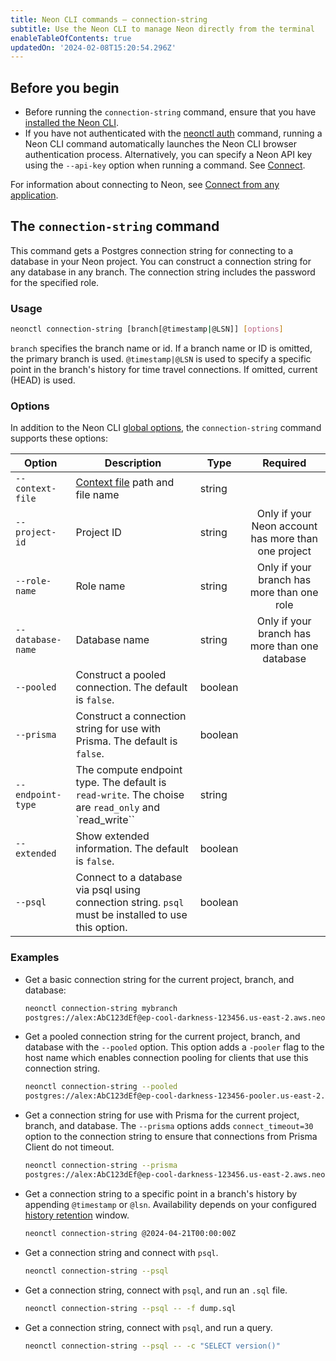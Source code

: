```yaml
---
title: Neon CLI commands — connection-string
subtitle: Use the Neon CLI to manage Neon directly from the terminal
enableTableOfContents: true
updatedOn: '2024-02-08T15:20:54.296Z'
---
```


## Before you begin

- Before running the `connection-string` command, ensure that you have [installed the Neon CLI](/docs/reference/cli-install).
- If you have not authenticated with the [neonctl auth](/docs/reference/cli-auth) command, running a Neon CLI command automatically launches the Neon CLI browser authentication process. Alternatively, you can specify a Neon API key using the `--api-key` option when running a command. See [Connect](/docs/reference/neon-cli#connect).

For information about connecting to Neon, see [Connect from any application](/docs/connect/connect-from-any-app).

## The `connection-string` command

This command gets a Postgres connection string for connecting to a database in your Neon project. You can construct a connection string for any database in any branch. The connection string includes the password for the specified role.

### Usage

```bash
neonctl connection-string [branch[@timestamp|@LSN]] [options]
```

`branch` specifies the branch name or id. If a branch name or ID is omitted, the primary branch is used. `@timestamp|@LSN` is used to specify a specific point in the branch's history for time travel connections. If omitted, current (HEAD) is used.

### Options

In addition to the Neon CLI [global options](/docs/reference/neon-cli#global-options), the `connection-string` command supports these options:

| Option        | Description  | Type   | Required  |
| ------------- | ------------ | ------ | :------: |
| `--context-file` | [Context file](/docs/reference/cli-set-context#using-a-named-context-file) path and file name | string | |
| `--project-id`  | Project ID   | string |  Only if your Neon account has more than one project |
| `--role-name`   | Role name    | string | Only if your branch has more than one role |
| `--database-name` | Database name| string | Only if your branch has more than one database |
| `--pooled` | Construct a pooled connection. The default is `false`. |boolean||
| `--prisma` | Construct a connection string for use with Prisma. The default is `false`. |boolean||
| `--endpoint-type` | The compute endpoint type. The default is `read-write`. The choise are `read_only` and `read_write`` |string||
| `--extended` | Show extended information. The default is `false`. |boolean||
| `--psql` | Connect to a database via psql using connection string. `psql` must be installed to use this option. |boolean||

### Examples

- Get a basic connection string for the current project, branch, and database:

    ```bash shouldWrap
    neonctl connection-string mybranch
    postgres://alex:AbC123dEf@ep-cool-darkness-123456.us-east-2.aws.neon.tech/dbname
    ```

- Get a pooled connection string for the current project, branch, and database with the `--pooled` option. This option adds a `-pooler` flag to the host name which enables connection pooling for clients that use this connection string.

    ```bash shouldWrap
    neonctl connection-string --pooled
    postgres://alex:AbC123dEf@ep-cool-darkness-123456-pooler.us-east-2.aws.neon.tech/dbname
    ```

- Get a connection string for use with Prisma for the current project, branch, and database. The `--prisma` options adds `connect_timeout=30` option to the connection string to ensure that connections from Prisma Client do not timeout.

    ```bash shouldWrap
    neonctl connection-string --prisma
   postgres://alex:AbC123dEf@ep-cool-darkness-123456.us-east-2.aws.neon.tech/dbname?connect_timeout=30
    ```

- Get a connection string to a specific point in a branch's history by appending `@timestamp` or `@lsn`. Availability depends on your configured [history retention](/docs/manage/projects#configure-history-retention) window.

    ```bash
    neonctl connection-string @2024-04-21T00:00:00Z
    ```

- Get a connection string and connect with `psql`.

    ```bash
    neonctl connection-string --psql
    ```

- Get a connection string, connect with `psql`, and run an `.sql` file.

    ```bash
    neonctl connection-string --psql -- -f dump.sql
    ```

- Get a connection string, connect with `psql`, and run a query.

    ```bash
    neonctl connection-string --psql -- -c "SELECT version()"
    ```

<NeedHelp/>
